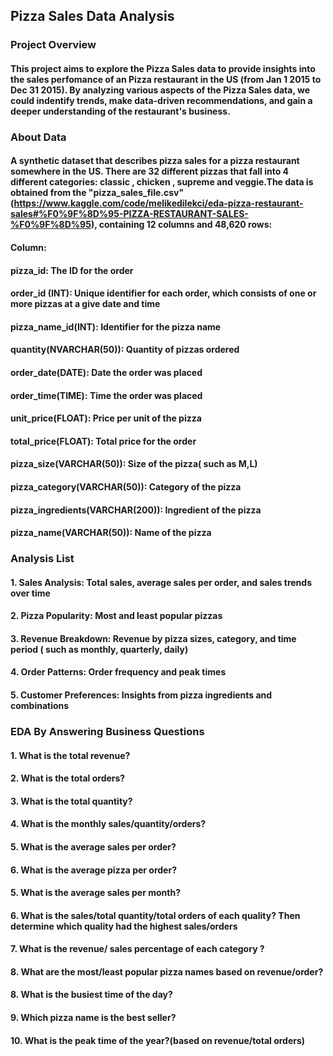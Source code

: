 ## Pizza Sales Data Analysis
### Project Overview
#### This project aims to explore the Pizza Sales data to provide insights into the sales perfomance of an Pizza restaurant in the US (from Jan 1 2015 to Dec 31 2015). By analyzing various aspects of the Pizza Sales data, we could indentify trends, make data-driven recommendations, and gain a deeper understanding of the restaurant's business.

### About Data
#### A synthetic dataset that describes pizza sales for a pizza restaurant somewhere in the US. There are 32 different pizzas that fall into 4 different categories: classic , chicken , supreme  and veggie.The data is obtained from the "pizza_sales_file.csv" (https://www.kaggle.com/code/melikedilekci/eda-pizza-restaurant-sales#%F0%9F%8D%95-PIZZA-RESTAURANT-SALES-%F0%9F%8D%95), containing 12 columns and 48,620 rows:
#### Column: 
#### pizza_id: The ID for the order 
#### order_id (INT):  Unique identifier for each order, which consists of one or more pizzas at a give date and time 
#### pizza_name_id(INT): Identifier for the pizza name
#### quantity(NVARCHAR(50)): Quantity of pizzas ordered
#### order_date(DATE): Date the order was placed
#### order_time(TIME): Time the order was placed
#### unit_price(FLOAT): Price per unit of the pizza
####  total_price(FLOAT): Total price for the order
#### pizza_size(VARCHAR(50)): Size of the pizza( such as M,L)
####  pizza_category(VARCHAR(50)): Category of the pizza
#### pizza_ingredients(VARCHAR(200)): Ingredient of the pizza
#### pizza_name(VARCHAR(50)): Name of the pizza   

### Analysis List
#### 1. Sales Analysis: Total sales, average sales per order, and sales trends over time
#### 2. Pizza Popularity: Most and least popular pizzas
#### 3. Revenue Breakdown: Revenue by pizza sizes, category, and time period ( such as monthly, quarterly, daily)
#### 4. Order Patterns: Order frequency and peak times
#### 5. Customer Preferences: Insights from pizza ingredients and combinations

### EDA By Answering Business Questions 
#### 1. What is the total revenue?
#### 2. What is the total orders?
#### 3. What is the total quantity?
#### 4. What is the monthly sales/quantity/orders?
#### 5. What is the average sales per order?
#### 6. What is the average pizza per order?
#### 5. What is the average sales per month?
#### 6. What is the sales/total quantity/total orders of each quality? Then determine which quality had the highest sales/orders
#### 7. What is the revenue/ sales percentage of each category ?
#### 8. What are the most/least popular pizza names based on revenue/order?
#### 8. What is the busiest time of the day?
#### 9. Which pizza name is the best seller?
#### 10. What is the peak time of the year?(based on revenue/total orders)
            
            
           
            
           
                         

            




